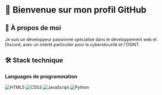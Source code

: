 # 👋 Bienvenue sur mon profil GitHub

## 🚀 À propos de moi

Je suis un développeur passionné spécialisé dans le développement web et Discord, avec un intérêt particulier pour la cybersécurité et l'OSINT. 

## 🛠️ Stack technique

### Languages de programmation
![HTML5](https://img.shields.io/badge/HTML5-E34F26?style=for-the-badge&logo=html5&logoColor=white)
![CSS3](https://img.shields.io/badge/CSS3-1572B6?style=for-the-badge&logo=css3&logoColor=white)
![JavaScript](https://img.shields.io/badge/JavaScript-F7DF1E?style=for-the-badge&logo=javascript&logoColor=black)
![Python](https://img.shields.io/badge/Python-3776AB?style=for-the-badge&logo=python&logoColor=white)



